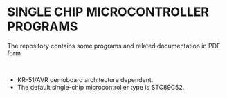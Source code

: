 # SINGLE CHIP MICROCONTROLLER PROGRAMS
<p>The repository contains some programs and related documentation in PDF form</p><br/>
<ul>
<li>KR-51/AVR demoboard architecture dependent.</li>
<li>The default single-chip microcontroller type is STC89C52.</li>
</ul>